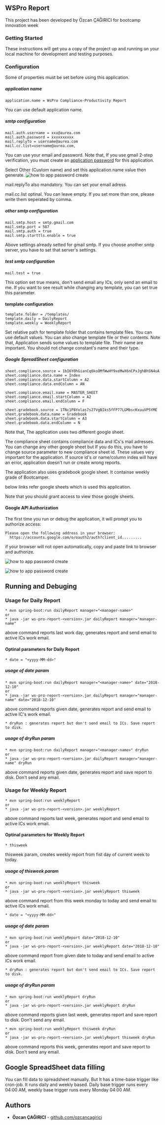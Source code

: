 ## WSPro Report

This project has been developed by Özcan ÇAĞIRICI for bootcamp innovation week

### Getting Started

These instructions will get you a copy of the project up and running on your local machine 
for development and testing purposes. 

### Configuration
Some of properties must be set before using this application.
##### application name
```
application.name = WsPro Compliance-Productivity Report
```
You can use default application name.


##### smtp configuration
```
mail.auth.username = xxx@aurea.com
mail.auth.password = xxxxxxxxxx
mail.replyTo = username@aurea.com
mail.cc.list=username@aurea.com,
```
You can use your email and password. Note that, If you use gmail 2-step verification, 
you must create an [application password](https://myaccount.google.com/apppasswords) 
for this application.

Select Other (Custom name) and set this application.name value then generate.
![how to app password create](images/gmailAppPassword.png)

mail.replyTo also mandatory. You can set your email adress.

mail.cc.list optinal. You can leave empty. If you set more than one, please write
them seperated by comma.

##### other smtp configuration
```
mail.smtp.host = smtp.gmail.com
mail.smtp.port = 587
mail.smtp.auth = true
mail.smtp.starttls.enable = true
```
Above settings already setted for gmail smtp. If you choose another smtp server,
you have to set that server's settings.

##### test smtp configuration
```
mail.test = true
```
This option set true means, don't send email any ICs, only send an email to me.
If you want to see result while changing any template, you can set true this parameter.

#### template configuration
```
template.folder = /templates/
template.daily = DailyReport
template.weekly = WeeklyReport
```
Set relative path for template folder that contains template files.
You can use default values. You can also change template file or their contents.
Note that, Application sends some values to template file. Their name are important. 
You should not change constant's name and their type.

##### Google SpreadSheet configuration
```
sheet.compliance.source = 1bI6YOhGianCq6koOMfWwHY9xeMwX6nCPxJghBhSN4uA
sheet.compliance.data.name = Index
sheet.compliance.data.startColumn = A2
sheet.compliance.data.endColumn = AN

sheet.compliance.email.name = MASTER_SHEET
sheet.compliance.email.startColumn = A2
sheet.compliance.email.endColumn = F

sheet.gradebook.source = 1TNc1P8Yolas7s27VgBIks5fFP77LGMbscKxuuVP5YME
sheet.gradebook.data.name = Gradebook
sheet.gradebook.data.startColumn = A3
sheet.gradebook.data.endColumn = N
```
Note that, The application uses two different google sheet. 

The compliance sheet contains compliance data and ICs's mail adresses. You can change any other
google sheet but If you do this, you have to change source parameter to new compliance sheet id.
These values very important for the application. If source id's or name/column index will have
an error, application doesn't run or create wrong reports.

The application also uses gradebook google sheet. It containse weekly grade of Bootcamper.

below links refer google sheets which is used this application. 

Note that you should grant access to view those google sheets.

#### Google API Authorization
The first time you run or debug  the application, it will prompt you to authorize access:
```
Please open the following address in your browser:
  https://accounts.google.com/o/oauth2/auth?client_id.........
```
if your browser will not open automatically, copy and paste link to browser and authorize.

![how to app password create](images/gmailAppPassword.png)

![how to app password create](images/gmailAppPassword.png)

## Running and Debuging
### Usage for Daily Report
```
* mvn spring-boot:run dailyReport manager="<manager-name>"
or
* java -jar ws-pro-report-<version>.jar dailyReport manager="manager-name"
```
above command reports last work day, generates report and send email to active ICs work email.
#### Optinal parameters for Daily Report
```
* date = "<yyyy-MM-dd>" 
```
##### usage of date param
```
* mvn spring-boot:run dailyReport manager="<manager-name>" date="2018-12-10"
or
* java -jar ws-pro-report-<version>.jar dailyReport manager="manager-name" date="2018-12-10"
```
above command reports given date, generates report and send email to active IC's work email.
```
* dryRun : generates report but don't send email to ICs. Save report to disk.
```
##### usage of dryRun param
```
* mvn spring-boot:run dailyReport manager="<manager-name>" dryRun
or
* java -jar ws-pro-report-<version>.jar dailyReport manager="manager-name" dryRun
```
above command reports given date, generates report and save report to disk. Don't send any email.

### Usage for Weekly Report
```
* mvn spring-boot:run weeklyReport
or
* java -jar ws-pro-report-<version>.jar weeklyReport
```
above command reports last week, generates report and send email to active ICs work email.
#### Optinal parameters for Weekly Report
```
* thisweek 
```
thisweek param, creates weekly report from fist day of current week to today.
##### usage of thisweek param
```
* mvn spring-boot:run weeklyReport thisweek
or
* java -jar ws-pro-report-<version>.jar weeklyReport thisweek
```
above command report from this week monday to today and send email to active ICs work email.
```
* date = "<yyyy-MM-dd>"
```
##### usage of date param
```
* mvn spring-boot:run weeklyReport date="2018-12-10"
or
* java -jar ws-pro-report-<version>.jar weeklyReport date="2018-12-10"
```
above command report from given date to today and send email to active ICs work email.
```
* dryRun : generates report but don't send email to ICs. Save report to disk.
```
##### usage of dryRun param
```
* mvn spring-boot:run weeklyReport dryRun
or
* java -jar ws-pro-report-<version>.jar weeklyReport dryRun
```
above command reports given last week, generates report and save report to disk. Don't send any email.
```
* mvn spring-boot:run weeklyReport thisweek dryRun
or
* java -jar ws-pro-report-<version>.jar weeklyReport thisweek dryRun
```
above command reports this week, generates report and save report to disk. Don't send any email.

## Google SpreadSheet data filling
You can fill data to spreadsheet manually. But It has a time-base trigger like cron-job. It runs daily and weekly based.
Daily base trigger runs every  04:00 AM, weekly base trigger runs every Monday 04:00 AM.

## Authors

* **Özcan ÇAĞIRICI** -  [github.com/ozcancagirici](https://github.com/ozcancagirici)

